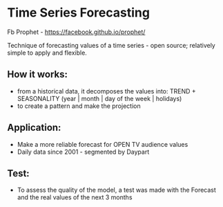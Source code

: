 # Time Series Forecasting

Fb Prophet - https://facebook.github.io/prophet/

Technique of forecasting values of a time series - open source; relatively simple to apply and flexible.

## How it works:
- from a historical data, it decomposes the values into:
TREND + SEASONALITY (year | month | day of the week | holidays)
- to create a pattern and make the projection

## Application:
- Make a more reliable forecast for OPEN TV audience values
- Daily data since 2001 - segmented by Daypart
 
## Test:
- To assess the quality of the model, a test was made with the Forecast and the real values of the next 3 months

